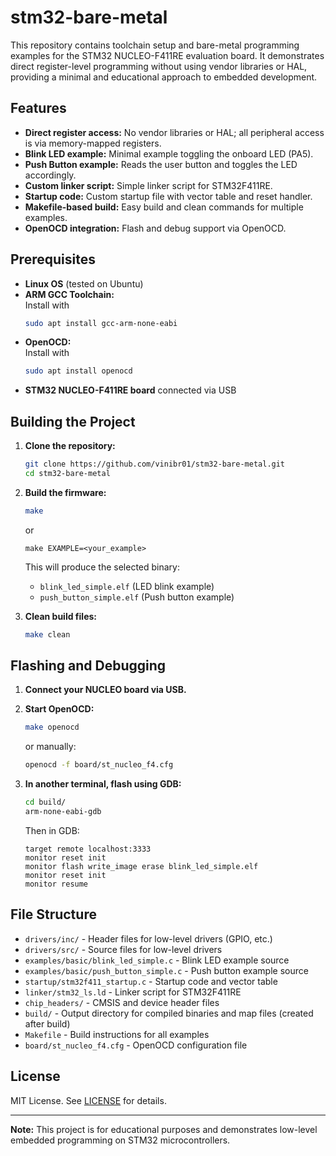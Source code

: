 # stm32-bare-metal

This repository contains toolchain setup and bare-metal programming examples for the STM32 NUCLEO-F411RE evaluation board. It demonstrates direct register-level programming without using vendor libraries or HAL, providing a minimal and educational approach to embedded development.

## Features

- **Direct register access:** No vendor libraries or HAL; all peripheral access is via memory-mapped registers.
- **Blink LED example:** Minimal example toggling the onboard LED (PA5).
- **Push Button example:** Reads the user button and toggles the LED accordingly.
- **Custom linker script:** Simple linker script for STM32F411RE.
- **Startup code:** Custom startup file with vector table and reset handler.
- **Makefile-based build:** Easy build and clean commands for multiple examples.
- **OpenOCD integration:** Flash and debug support via OpenOCD.

## Prerequisites

- **Linux OS** (tested on Ubuntu)
- **ARM GCC Toolchain:**  
  Install with  
  ```sh
  sudo apt install gcc-arm-none-eabi
  ```
- **OpenOCD:**  
  Install with  
  ```sh
  sudo apt install openocd
  ```
- **STM32 NUCLEO-F411RE board** connected via USB

## Building the Project

1. **Clone the repository:**
   ```sh
   git clone https://github.com/vinibr01/stm32-bare-metal.git
   cd stm32-bare-metal
   ```

2. **Build the firmware:**
   ```sh
   make
   ```
   or
   ```
   make EXAMPLE=<your_example>
   ```
   This will produce the selected binary:
   - `blink_led_simple.elf` (LED blink example)
   - `push_button_simple.elf` (Push button example)

3. **Clean build files:**
   ```sh
   make clean
   ```

## Flashing and Debugging

1. **Connect your NUCLEO board via USB.**

2. **Start OpenOCD:**
   ```sh
   make openocd
   ```
   or manually:
   ```sh
   openocd -f board/st_nucleo_f4.cfg
   ```

3. **In another terminal, flash using GDB:**
   ```sh
   cd build/
   arm-none-eabi-gdb
   ```
   Then in GDB:
   ```
   target remote localhost:3333
   monitor reset init
   monitor flash write_image erase blink_led_simple.elf
   monitor reset init
   monitor resume
   ```

## File Structure

- `drivers/inc/` - Header files for low-level drivers (GPIO, etc.)
- `drivers/src/` - Source files for low-level drivers
- `examples/basic/blink_led_simple.c` - Blink LED example source
- `examples/basic/push_button_simple.c` - Push button example source
- `startup/stm32f411_startup.c` - Startup code and vector table
- `linker/stm32_ls.ld` - Linker script for STM32F411RE
- `chip_headers/` - CMSIS and device header files
- `build/` - Output directory for compiled binaries and map files (created after build)
- `Makefile` - Build instructions for all examples
- `board/st_nucleo_f4.cfg` - OpenOCD configuration file

## License

MIT License. See [LICENSE](LICENSE) for details.

---

**Note:** This project is for educational purposes and demonstrates low-level embedded programming on STM32 microcontrollers.
